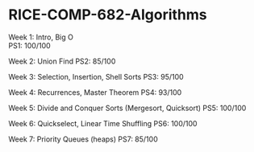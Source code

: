 # RICE-COMP-682-Algorithms

Week 1: Intro, Big O   
PS1: 100/100

Week 2: Union Find
PS2: 85/100

Week 3: Selection, Insertion, Shell Sorts
PS3: 95/100

Week 4: Recurrences, Master Theorem
PS4: 93/100

Week 5: Divide and Conquer Sorts (Mergesort, Quicksort)
PS5: 100/100

Week 6: Quickselect, Linear Time Shuffling
PS6: 100/100

Week 7: Priority Queues (heaps)
PS7: 85/100
